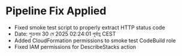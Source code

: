 # Pipeline Fix Applied
- Fixed smoke test script to properly extract HTTP status code
- Date: শুক্রবার 30 মে 2025 02:24:01 পূর্বাহ্ণ CEST
- Added CloudFormation permissions to smoke test CodeBuild role
- Fixed IAM permissions for DescribeStacks action
